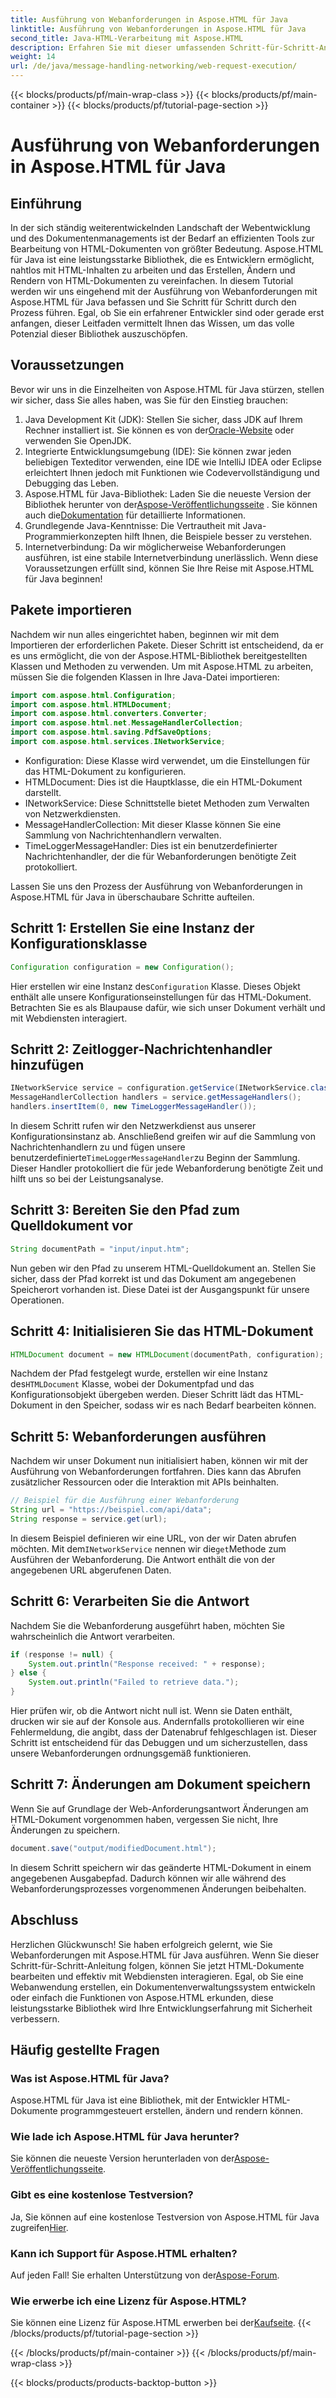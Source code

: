 ```yaml
---
title: Ausführung von Webanforderungen in Aspose.HTML für Java
linktitle: Ausführung von Webanforderungen in Aspose.HTML für Java
second_title: Java-HTML-Verarbeitung mit Aspose.HTML
description: Erfahren Sie mit dieser umfassenden Schritt-für-Schritt-Anleitung, wie Sie Webanforderungen mit Aspose.HTML für Java ausführen. Verbessern Sie Ihre Fähigkeiten im HTML-Dokumentenmanagement.
weight: 14
url: /de/java/message-handling-networking/web-request-execution/
---
```


{{< blocks/products/pf/main-wrap-class >}}
{{< blocks/products/pf/main-container >}}
{{< blocks/products/pf/tutorial-page-section >}}

# Ausführung von Webanforderungen in Aspose.HTML für Java

## Einführung
In der sich ständig weiterentwickelnden Landschaft der Webentwicklung und des Dokumentenmanagements ist der Bedarf an effizienten Tools zur Bearbeitung von HTML-Dokumenten von größter Bedeutung. Aspose.HTML für Java ist eine leistungsstarke Bibliothek, die es Entwicklern ermöglicht, nahtlos mit HTML-Inhalten zu arbeiten und das Erstellen, Ändern und Rendern von HTML-Dokumenten zu vereinfachen. In diesem Tutorial werden wir uns eingehend mit der Ausführung von Webanforderungen mit Aspose.HTML für Java befassen und Sie Schritt für Schritt durch den Prozess führen. Egal, ob Sie ein erfahrener Entwickler sind oder gerade erst anfangen, dieser Leitfaden vermittelt Ihnen das Wissen, um das volle Potenzial dieser Bibliothek auszuschöpfen.
## Voraussetzungen
Bevor wir uns in die Einzelheiten von Aspose.HTML für Java stürzen, stellen wir sicher, dass Sie alles haben, was Sie für den Einstieg brauchen:
1.  Java Development Kit (JDK): Stellen Sie sicher, dass JDK auf Ihrem Rechner installiert ist. Sie können es von der[Oracle-Website](https://www.oracle.com/java/technologies/javase-jdk11-downloads.html) oder verwenden Sie OpenJDK.
2. Integrierte Entwicklungsumgebung (IDE): Sie können zwar jeden beliebigen Texteditor verwenden, eine IDE wie IntelliJ IDEA oder Eclipse erleichtert Ihnen jedoch mit Funktionen wie Codevervollständigung und Debugging das Leben.
3.  Aspose.HTML für Java-Bibliothek: Laden Sie die neueste Version der Bibliothek herunter von der[Aspose-Veröffentlichungsseite](https://releases.aspose.com/html/java/) . Sie können auch die[Dokumentation](https://reference.aspose.com/html/java/) für detaillierte Informationen.
4. Grundlegende Java-Kenntnisse: Die Vertrautheit mit Java-Programmierkonzepten hilft Ihnen, die Beispiele besser zu verstehen.
5. Internetverbindung: Da wir möglicherweise Webanforderungen ausführen, ist eine stabile Internetverbindung unerlässlich.
Wenn diese Voraussetzungen erfüllt sind, können Sie Ihre Reise mit Aspose.HTML für Java beginnen!
## Pakete importieren
Nachdem wir nun alles eingerichtet haben, beginnen wir mit dem Importieren der erforderlichen Pakete. Dieser Schritt ist entscheidend, da er es uns ermöglicht, die von der Aspose.HTML-Bibliothek bereitgestellten Klassen und Methoden zu verwenden.
Um mit Aspose.HTML zu arbeiten, müssen Sie die folgenden Klassen in Ihre Java-Datei importieren:
```java
import com.aspose.html.Configuration;
import com.aspose.html.HTMLDocument;
import com.aspose.html.converters.Converter;
import com.aspose.html.net.MessageHandlerCollection;
import com.aspose.html.saving.PdfSaveOptions;
import com.aspose.html.services.INetworkService;
```

- Konfiguration: Diese Klasse wird verwendet, um die Einstellungen für das HTML-Dokument zu konfigurieren.
- HTMLDocument: Dies ist die Hauptklasse, die ein HTML-Dokument darstellt.
- INetworkService: Diese Schnittstelle bietet Methoden zum Verwalten von Netzwerkdiensten.
- MessageHandlerCollection: Mit dieser Klasse können Sie eine Sammlung von Nachrichtenhandlern verwalten.
- TimeLoggerMessageHandler: Dies ist ein benutzerdefinierter Nachrichtenhandler, der die für Webanforderungen benötigte Zeit protokolliert.

Lassen Sie uns den Prozess der Ausführung von Webanforderungen in Aspose.HTML für Java in überschaubare Schritte aufteilen.
## Schritt 1: Erstellen Sie eine Instanz der Konfigurationsklasse
```java
Configuration configuration = new Configuration();
```

 Hier erstellen wir eine Instanz des`Configuration` Klasse. Dieses Objekt enthält alle unsere Konfigurationseinstellungen für das HTML-Dokument. Betrachten Sie es als Blaupause dafür, wie sich unser Dokument verhält und mit Webdiensten interagiert.
## Schritt 2: Zeitlogger-Nachrichtenhandler hinzufügen
```java
INetworkService service = configuration.getService(INetworkService.class);
MessageHandlerCollection handlers = service.getMessageHandlers();
handlers.insertItem(0, new TimeLoggerMessageHandler());
```

 In diesem Schritt rufen wir den Netzwerkdienst aus unserer Konfigurationsinstanz ab. Anschließend greifen wir auf die Sammlung von Nachrichtenhandlern zu und fügen unsere benutzerdefinierte`TimeLoggerMessageHandler`zu Beginn der Sammlung. Dieser Handler protokolliert die für jede Webanforderung benötigte Zeit und hilft uns so bei der Leistungsanalyse.
## Schritt 3: Bereiten Sie den Pfad zum Quelldokument vor
```java
String documentPath = "input/input.htm";
```

Nun geben wir den Pfad zu unserem HTML-Quelldokument an. Stellen Sie sicher, dass der Pfad korrekt ist und das Dokument am angegebenen Speicherort vorhanden ist. Diese Datei ist der Ausgangspunkt für unsere Operationen.
## Schritt 4: Initialisieren Sie das HTML-Dokument
```java
HTMLDocument document = new HTMLDocument(documentPath, configuration);
```

 Nachdem der Pfad festgelegt wurde, erstellen wir eine Instanz des`HTMLDocument` Klasse, wobei der Dokumentpfad und das Konfigurationsobjekt übergeben werden. Dieser Schritt lädt das HTML-Dokument in den Speicher, sodass wir es nach Bedarf bearbeiten können.
## Schritt 5: Webanforderungen ausführen
Nachdem wir unser Dokument nun initialisiert haben, können wir mit der Ausführung von Webanforderungen fortfahren. Dies kann das Abrufen zusätzlicher Ressourcen oder die Interaktion mit APIs beinhalten.
```java
// Beispiel für die Ausführung einer Webanforderung
String url = "https://beispiel.com/api/data";
String response = service.get(url);
```

 In diesem Beispiel definieren wir eine URL, von der wir Daten abrufen möchten. Mit dem`INetworkService` nennen wir die`get`Methode zum Ausführen der Webanforderung. Die Antwort enthält die von der angegebenen URL abgerufenen Daten.
## Schritt 6: Verarbeiten Sie die Antwort
Nachdem Sie die Webanforderung ausgeführt haben, möchten Sie wahrscheinlich die Antwort verarbeiten.
```java
if (response != null) {
    System.out.println("Response received: " + response);
} else {
    System.out.println("Failed to retrieve data.");
}
```
Hier prüfen wir, ob die Antwort nicht null ist. Wenn sie Daten enthält, drucken wir sie auf der Konsole aus. Andernfalls protokollieren wir eine Fehlermeldung, die angibt, dass der Datenabruf fehlgeschlagen ist. Dieser Schritt ist entscheidend für das Debuggen und um sicherzustellen, dass unsere Webanforderungen ordnungsgemäß funktionieren.
## Schritt 7: Änderungen am Dokument speichern
Wenn Sie auf Grundlage der Web-Anforderungsantwort Änderungen am HTML-Dokument vorgenommen haben, vergessen Sie nicht, Ihre Änderungen zu speichern.
```java
document.save("output/modifiedDocument.html");
```

In diesem Schritt speichern wir das geänderte HTML-Dokument in einem angegebenen Ausgabepfad. Dadurch können wir alle während des Webanforderungsprozesses vorgenommenen Änderungen beibehalten.
## Abschluss
Herzlichen Glückwunsch! Sie haben erfolgreich gelernt, wie Sie Webanforderungen mit Aspose.HTML für Java ausführen. Wenn Sie dieser Schritt-für-Schritt-Anleitung folgen, können Sie jetzt HTML-Dokumente bearbeiten und effektiv mit Webdiensten interagieren. Egal, ob Sie eine Webanwendung erstellen, ein Dokumentenverwaltungssystem entwickeln oder einfach die Funktionen von Aspose.HTML erkunden, diese leistungsstarke Bibliothek wird Ihre Entwicklungserfahrung mit Sicherheit verbessern.
## Häufig gestellte Fragen
### Was ist Aspose.HTML für Java?
Aspose.HTML für Java ist eine Bibliothek, mit der Entwickler HTML-Dokumente programmgesteuert erstellen, ändern und rendern können.
### Wie lade ich Aspose.HTML für Java herunter?
 Sie können die neueste Version herunterladen von der[Aspose-Veröffentlichungsseite](https://releases.aspose.com/html/java/).
### Gibt es eine kostenlose Testversion?
 Ja, Sie können auf eine kostenlose Testversion von Aspose.HTML für Java zugreifen[Hier](https://releases.aspose.com/).
### Kann ich Support für Aspose.HTML erhalten?
 Auf jeden Fall! Sie erhalten Unterstützung von der[Aspose-Forum](https://forum.aspose.com/c/html/29).
### Wie erwerbe ich eine Lizenz für Aspose.HTML?
 Sie können eine Lizenz für Aspose.HTML erwerben bei der[Kaufseite](https://purchase.aspose.com/buy).
{{< /blocks/products/pf/tutorial-page-section >}}

{{< /blocks/products/pf/main-container >}}
{{< /blocks/products/pf/main-wrap-class >}}

{{< blocks/products/products-backtop-button >}}
